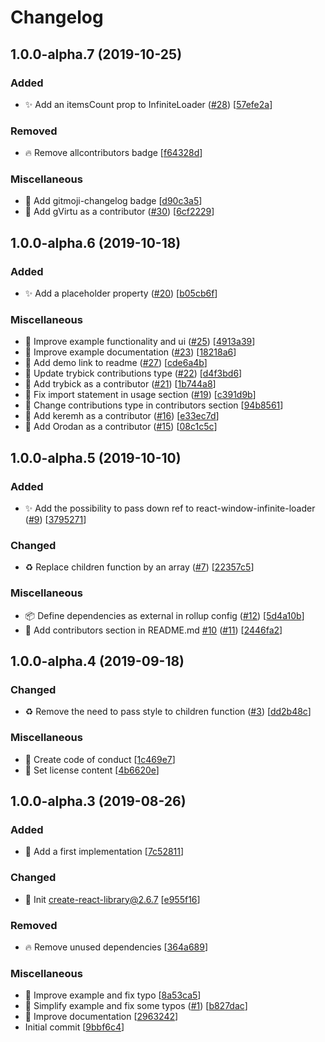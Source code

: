# Changelog

<a name="1.0.0-alpha.7"></a>
## 1.0.0-alpha.7 (2019-10-25)

### Added

- ✨ Add an itemsCount prop to InfiniteLoader ([#28](https://github.com/frinyvonnick/react-simple-infinite-loading/issues/28)) [[57efe2a](https://github.com/frinyvonnick/react-simple-infinite-loading/commit/57efe2aef526a783d0e0816dc8792aa7ee006eb6)]

### Removed

- 🔥 Remove allcontributors badge [[f64328d](https://github.com/frinyvonnick/react-simple-infinite-loading/commit/f64328d0cf3cee380b867a9f7e1a190229ed453d)]

### Miscellaneous

- 📝 Add gitmoji-changelog badge [[d90c3a5](https://github.com/frinyvonnick/react-simple-infinite-loading/commit/d90c3a5260df8de6faab1dc7f706ac2dbcc7224d)]
- 👥 Add gVirtu as a contributor ([#30](https://github.com/frinyvonnick/react-simple-infinite-loading/issues/30)) [[6cf2229](https://github.com/frinyvonnick/react-simple-infinite-loading/commit/6cf2229c623a4bc0ccb72cbf2a6a34904303bb1b)]


<a name="1.0.0-alpha.6"></a>
## 1.0.0-alpha.6 (2019-10-18)

### Added

- ✨ Add a placeholder property ([#20](https://github.com/frinyvonnick/react-simple-infinite-loading/issues/20)) [[b05cb6f](https://github.com/frinyvonnick/react-simple-infinite-loading/commit/b05cb6fa1aa3547e3fe90babdac6c1d18f33bfbc)]

### Miscellaneous

- 📝 Improve example functionality and ui ([#25](https://github.com/frinyvonnick/react-simple-infinite-loading/issues/25)) [[4913a39](https://github.com/frinyvonnick/react-simple-infinite-loading/commit/4913a391f8812e62e28de25ea9d99eb5da4faa41)]
- 📝 Improve example documentation ([#23](https://github.com/frinyvonnick/react-simple-infinite-loading/issues/23)) [[18218a6](https://github.com/frinyvonnick/react-simple-infinite-loading/commit/18218a6af398a26947be73cf269a67726758ee54)]
- 📝 Add demo link to readme ([#27](https://github.com/frinyvonnick/react-simple-infinite-loading/issues/27)) [[cde6a4b](https://github.com/frinyvonnick/react-simple-infinite-loading/commit/cde6a4b527ba970e6d076acfd9a22adfeeedf0b1)]
- 👥 Update trybick contributions type ([#22](https://github.com/frinyvonnick/react-simple-infinite-loading/issues/22)) [[d4f3bd6](https://github.com/frinyvonnick/react-simple-infinite-loading/commit/d4f3bd63155311b72343169a9fda02610cf3ef75)]
- 👥 Add trybick as a contributor ([#21](https://github.com/frinyvonnick/react-simple-infinite-loading/issues/21)) [[1b744a8](https://github.com/frinyvonnick/react-simple-infinite-loading/commit/1b744a829cede22f23031afdb76e07de3ae7274f)]
- 📝 Fix import statement in usage section ([#19](https://github.com/frinyvonnick/react-simple-infinite-loading/issues/19)) [[c391d9b](https://github.com/frinyvonnick/react-simple-infinite-loading/commit/c391d9bfb1fa98422035b56629d87db3e32fa211)]
- 📝 Change contributions type in contributors section [[94b8561](https://github.com/frinyvonnick/react-simple-infinite-loading/commit/94b8561b88f8d05a66740eada3e96e90c084a249)]
- 👥 Add keremh as a contributor ([#16](https://github.com/frinyvonnick/react-simple-infinite-loading/issues/16)) [[e33ec7d](https://github.com/frinyvonnick/react-simple-infinite-loading/commit/e33ec7dd226649812bce5b6f3829cb801e5989cf)]
- 👥 Add Orodan as a contributor ([#15](https://github.com/frinyvonnick/react-simple-infinite-loading/issues/15)) [[08c1c5c](https://github.com/frinyvonnick/react-simple-infinite-loading/commit/08c1c5cb3c0a294b0f6a0e3c9cbf757533dd40cb)]


<a name="1.0.0-alpha.5"></a>
## 1.0.0-alpha.5 (2019-10-10)

### Added

- ✨ Add the possibility to pass  down ref to react-window-infinite-loader ([#9](https://github.com/frinyvonnick/react-simple-infinite-loading/issues/9)) [[3795271](https://github.com/frinyvonnick/react-simple-infinite-loading/commit/37952710aa3586ba9cd70764d78f44b57b798a19)]

### Changed

- ♻️ Replace children function by an array ([#7](https://github.com/frinyvonnick/react-simple-infinite-loading/issues/7)) [[22357c5](https://github.com/frinyvonnick/react-simple-infinite-loading/commit/22357c5abc2ea232132f92193050aa07eea15c20)]

### Miscellaneous

- 📦 Define dependencies as external in rollup config ([#12](https://github.com/frinyvonnick/react-simple-infinite-loading/issues/12)) [[5d4a10b](https://github.com/frinyvonnick/react-simple-infinite-loading/commit/5d4a10b10b3bac169b977ef1f562273391854f61)]
- 📝 Add contributors section in README.md [#10](https://github.com/frinyvonnick/react-simple-infinite-loading/issues/10) ([#11](https://github.com/frinyvonnick/react-simple-infinite-loading/issues/11)) [[2446fa2](https://github.com/frinyvonnick/react-simple-infinite-loading/commit/2446fa2aa97f06a73ad20e8562bf468bd67b7577)]


<a name="1.0.0-alpha.4"></a>
## 1.0.0-alpha.4 (2019-09-18)

### Changed

- ♻️ Remove the need to pass style to children function ([#3](https://github.com/frinyvonnick/react-simple-infinite-loading/issues/3)) [[dd2b48c](https://github.com/frinyvonnick/react-simple-infinite-loading/commit/dd2b48c9108f044eb0541230b4a488c4f783b82c)]

### Miscellaneous

- 📝 Create code of conduct [[1c469e7](https://github.com/frinyvonnick/react-simple-infinite-loading/commit/1c469e7c1f58cf823903d4a27446a0b71ae04d8d)]
- 📄 Set license content [[4b6620e](https://github.com/frinyvonnick/react-simple-infinite-loading/commit/4b6620ecede2238c1ba5e20864a879a11d8a4129)]


<a name="1.0.0-alpha.3"></a>
## 1.0.0-alpha.3 (2019-08-26)

### Added

- 🎉 Add a first implementation [[7c52811](https://github.com/frinyvonnick/react-simple-infinite-loading/commit/7c52811fd0970864210ad87324116cbfd56c0984)]

### Changed

- 🔧 Init create-react-library@2.6.7 [[e955f16](https://github.com/frinyvonnick/react-simple-infinite-loading/commit/e955f1697e9586f9326e15b8478828afeccd7249)]

### Removed

- 🔥 Remove unused dependencies [[364a689](https://github.com/frinyvonnick/react-simple-infinite-loading/commit/364a68984b8e6eeda4f0f5aa753582c5f5e0bd3a)]

### Miscellaneous

- 📝 Improve example and fix typo [[8a53ca5](https://github.com/frinyvonnick/react-simple-infinite-loading/commit/8a53ca536072a5423c5b8df3d3919bb89cba4291)]
- 📝 Simplify example and fix some typos ([#1](https://github.com/frinyvonnick/react-simple-infinite-loading/issues/1)) [[b827dac](https://github.com/frinyvonnick/react-simple-infinite-loading/commit/b827dac6922c15f1596a460da3853b56d60d4e3f)]
- 📝 Improve documentation [[2963242](https://github.com/frinyvonnick/react-simple-infinite-loading/commit/2963242d1b19846029cc298c252c1f5ae84d8e0f)]
-  Initial commit [[9bbf6c4](https://github.com/frinyvonnick/react-simple-infinite-loading/commit/9bbf6c4e272dfbfaada461a4f946577147dd4f46)]


